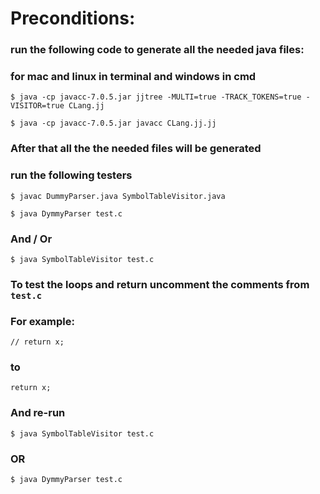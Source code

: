 # Preconditions:

### run the following code to generate all the needed java files:
### for mac and linux in terminal and windows in cmd

    $ java -cp javacc-7.0.5.jar jjtree -MULTI=true -TRACK_TOKENS=true -VISITOR=true CLang.jj

    $ java -cp javacc-7.0.5.jar javacc CLang.jj.jj

### After that all the the needed files will be generated
### run the following testers

    $ javac DummyParser.java SymbolTableVisitor.java

    $ java DymmyParser test.c

### And / Or

    $ java SymbolTableVisitor test.c

### To test the loops and return uncomment the comments from `test.c`
### For example:

    // return x;

### to 

    return x;

### And re-run

    $ java SymbolTableVisitor test.c

### OR

    $ java DymmyParser test.c
